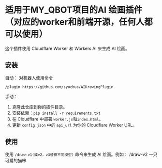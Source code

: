 # 适用于MY_QBOT项目的AI 绘画插件（对应的worker和前端开源，任何人都可以使用）

这个插件使用 Cloudflare Worker 和 Workers AI 来生成 AI 绘画。

## 安装

自动：
  对机器人使用命令
  ```
  /plugin https://github.com/syuchua/AIDrawingPlugin
  ```

手动：
  1. 克隆此仓库到你的插件目录。
  2. 安装依赖：`pip install -r requirements.txt`
3. 在 Cloudflare 中部署 `worker.js`和`index.html`。
4. 更新 `config.json` 中的 `api_url` 为你的 Cloudflare Worker URL。

## 使用

使用 `/draw-v1(或v2，v3替换不同模型)` 命令来生成 AI 绘画。例如：
/draw-v2 一只可爱的猫咪
